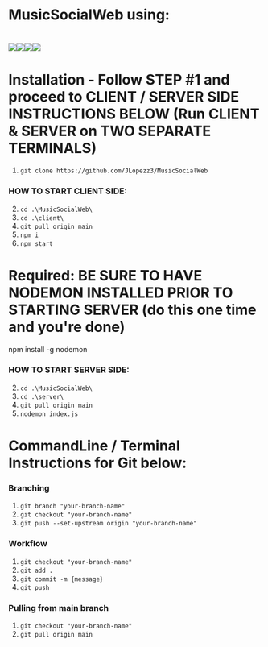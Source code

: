 ﻿# MusicSocialWeb using:
# <img src="https://img.shields.io/badge/react%20-%2320232a.svg?&style=for-the-badge&logo=react&logoColor=%2361DAFB"/><img src="https://img.shields.io/badge/node.js%20-%2343853D.svg?&style=for-the-badge&logo=node.js&logoColor=white"/><img src="https://img.shields.io/badge/express.js%20-%23404d59.svg?&style=for-the-badge"/><img src="https://img.shields.io/badge/mysql-%2300f.svg?&style=for-the-badge&logo=mysql&logoColor=white"/>

# Installation - Follow STEP #1 and proceed to CLIENT / SERVER SIDE INSTRUCTIONS BELOW (Run CLIENT & SERVER on TWO SEPARATE TERMINALS)

1. `git clone https://github.com/JLopezz3/MusicSocialWeb`

### HOW TO START CLIENT SIDE:
2. `cd .\MusicSocialWeb\`
3. `cd .\client\`
4. `git pull origin main`
5. `npm i`
6. `npm start`

# Required: BE SURE TO HAVE NODEMON INSTALLED PRIOR TO STARTING SERVER (do this one time and you're done)
npm install -g nodemon

### HOW TO START SERVER SIDE:
2. `cd .\MusicSocialWeb\`
3. `cd .\server\`
4. `git pull origin main`
5. `nodemon index.js`

# CommandLine / Terminal Instructions for Git below:
### Branching

1. `git branch "your-branch-name"`
2. `git checkout "your-branch-name"`
3. `git push --set-upstream origin "your-branch-name"`

### Workflow

1. `git checkout "your-branch-name"`
2. `git add .`
3. `git commit -m {message}`
4. `git push`

### Pulling from main branch

1. `git checkout "your-branch-name"`
2. `git pull origin main`
